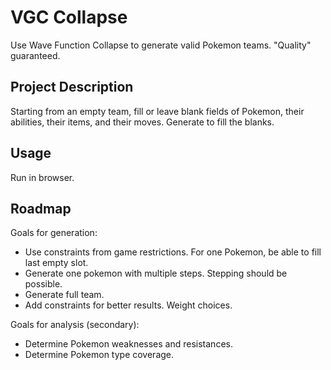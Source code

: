 # VGC Collapse
Use Wave Function Collapse to generate valid Pokemon teams. "Quality" guaranteed.

## Project Description
Starting from an empty team, fill or leave blank fields of Pokemon, their abilities, their items, and their moves.
Generate to fill the blanks.

## Usage
Run in browser.

## Roadmap
Goals for generation:
* Use constraints from game restrictions. For one Pokemon, be able to fill last empty slot.
* Generate one pokemon with multiple steps. Stepping should be possible.
* Generate full team.
* Add constraints for better results. Weight choices. 

Goals for analysis (secondary):
* Determine Pokemon weaknesses and resistances.
* Determine Pokemon type coverage.